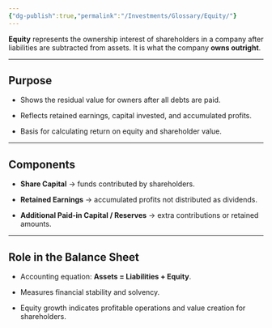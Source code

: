 ```yaml
---
{"dg-publish":true,"permalink":"/Investments/Glossary/Equity/"}
---
```


**Equity** represents the ownership interest of shareholders in a company after liabilities are subtracted from assets. It is what the company **owns outright**.

---

## Purpose

- Shows the residual value for owners after all debts are paid.
    
- Reflects retained earnings, capital invested, and accumulated profits.
    
- Basis for calculating return on equity and shareholder value.
    

---

## Components

- **Share Capital** → funds contributed by shareholders.
    
- **Retained Earnings** → accumulated profits not distributed as dividends.
    
- **Additional Paid-in Capital / Reserves** → extra contributions or retained amounts.
    

---

## Role in the Balance Sheet

- Accounting equation: **Assets = Liabilities + Equity**.
    
- Measures financial stability and solvency.
    
- Equity growth indicates profitable operations and value creation for shareholders.